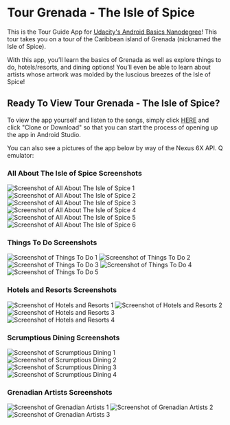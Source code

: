 # Tour Grenada - The Isle of Spice
This is the Tour Guide App for [Udacity's Android Basics Nanodegree](https://www.udacity.com/course/android-basics-nanodegree-by-google--nd803)! This tour takes you on a tour of the Caribbean island of Grenada (nicknamed the Isle of Spice). 

With this app, you’ll learn the basics of Grenada as well as explore things to do, hotels/resorts, and dining options! You’ll even be able to learn about artists whose artwork was molded by the luscious breezes of the Isle of Spice!

## Ready To View Tour Grenada - The Isle of Spice? 
To view the app yourself and listen to the songs, simply click [HERE](https://github.com/alianza-clyne/ABND-Tour-Grenada-The-Isle-of-Spice) and click "Clone or Download" so that you can start the process of opening up the app in Android Studio.

You can also see a pictures of the app below by way of the Nexus 6X API. Q emulator:

### All About The Isle of Spice Screenshots
![Screenshot of All About The Isle of Spice 1](https://i.ibb.co/Snk4bCn/about-welcome.png)
![Screenshot of All About The Isle of Spice 2](https://i.ibb.co/xh33Zdj/about-capital.png)
![Screenshot of All About The Isle of Spice 3](https://i.ibb.co/Cm1DTcF/about-flag.png)
![Screenshot of All About The Isle of Spice 4](https://i.ibb.co/1JMXPht/about-currency.png)
![Screenshot of All About The Isle of Spice 5](https://i.ibb.co/pXbpht8/about-national-dish.png)
![Screenshot of All About The Isle of Spice 6](https://i.ibb.co/fD8TPnN/about-carnival.png)

### Things To Do Screenshots
![Screenshot of Things To Do 1](https://i.ibb.co/ZVGCkN1/things-to-do-overview.png)
![Screenshot of Things To Do 2](https://i.ibb.co/3vN2MFr/things-to-do-st-georges.png)
![Screenshot of Things To Do 3](https://i.ibb.co/5BR18wt/things-to-do-grand-anse.png)
![Screenshot of Things To Do 4](https://i.ibb.co/XxX0HCY/things-to-do-river-antoine.png)
![Screenshot of Things To Do 5](https://i.ibb.co/gPSnhcN/things-to-do-grand-etang.png)

### Hotels and Resorts Screenshots
![Screenshot of Hotels and Resorts 1](https://i.ibb.co/j6QSM7Z/hotels-overview.png)
![Screenshot of Hotels and Resorts 2](https://i.ibb.co/gDKkhcY/hotels-spice-island.png)
![Screenshot of Hotels and Resorts 3](https://i.ibb.co/6F2SGyZ/hotels-sandals.png)
![Screenshot of Hotels and Resorts 4](https://i.ibb.co/6H9mVwk/hotels-calabash.png)

### Scrumptious Dining Screenshots
![Screenshot of Scrumptious Dining 1](https://i.ibb.co/Lp5qrJS/dining-overview.png)
![Screenshot of Scrumptious Dining 2](https://i.ibb.co/N6RFXp5/dining-by-the-sea.png)
![Screenshot of Scrumptious Dining 3](https://i.ibb.co/RT7hcnJ/dining-umbrella.png)
![Screenshot of Scrumptious Dining 4](https://i.ibb.co/DMMwbqv/dining-tikis.png)


### Grenadian Artists Screenshots
![Screenshot of Grenadian Artists 1](https://i.ibb.co/zXHM3TN/artists-overview.png)
![Screenshot of Grenadian Artists 2](https://i.ibb.co/RyBB0D0/artists-joy-alianza.png)
![Screenshot of Grenadian Artists 3](https://i.ibb.co/chGdc1w/artists-cobie.png)

